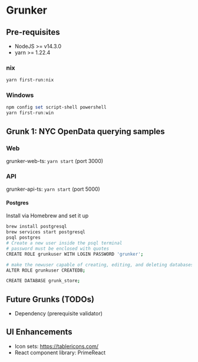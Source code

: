 # Grunker

## Pre-requisites

- NodeJS >= v14.3.0
- yarn >= 1.22.4

### nix

```bash
yarn first-run:nix
```

### Windows

```powershell
npm config set script-shell powershell
yarn first-run:win
```

## Grunk 1: NYC OpenData querying samples

### Web

grunker-web-ts: `yarn start` (port 3000)

### API

grunker-api-ts: `yarn start` (port 5000)

#### Postgres

Install via Homebrew and set it up

```bash
brew install postgresql
brew services start postgresql
psql postgres
# Create a new user inside the psql terminal
# password must be enclosed with quotes
CREATE ROLE grunkuser WITH LOGIN PASSWORD 'grunker';

# make the newuser capable of creating, editing, and deleting databases
ALTER ROLE grunkuser CREATEDB;

CREATE DATABASE grunk_store;
```

## Future Grunks (TODOs)

- Dependency (prerequisite validator)

## UI Enhancements

- Icon sets: https://tablericons.com/
- React component library: PrimeReact
